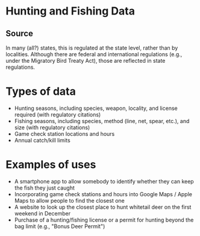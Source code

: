 # Hunting and Fishing Data

## Source

In many (all?) states, this is regulated at the state level, rather than by localities. Although there are federal and international regulations (e.g., under the Migratory Bird Treaty Act), those are reflected in state regulations.

# Types of data

* Hunting seasons, including species, weapon, locality, and license required (with regulatory citations)
* Fishing seasons, including species, method (line, net, spear, etc.), and size (with regulatory citations)
* Game check station locations and hours
* Annual catch/kill limits

# Examples of uses

* A smartphone app to allow somebody to identify whether they can keep the fish they just caught
* Incorporating game check stations and hours into Google Maps / Apple Maps to allow people to find the closest one
* A website to look up the closest place to hunt whitetail deer on the first weekend in December
* Purchase of a hunting/fishing license or a permit for hunting beyond the bag limit (e.g., "Bonus Deer Permit")
